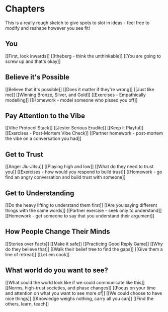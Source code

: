 # Chapters
This is a really rough sketch to give spots to slot in ideas - feel free to modify and reshape however you see fit!
## You
[[First, look inwards]]
[[Itheberg - think the unthinkable]]
[[You are going to screw up and that's okay]]
## Believe it's Possible
[[Believe that it's possible]]
[[Does it matter if they're wrong]]
[[Just like me]]
[[Winning Bronze, Silver, and Gold]]
[[Exercises - Empathically modelling]]
[[Homework - model someone who pissed you off]]
## Pay Attention to the Vibe
[[Vibe Protocol Stack]]
[[Jester Serious Erudite]]
[[Keep it Playful]]
[[Exercises - Post-Mortem Vibe Check]]
[[Partner homework - post-mortem the vibe on a conversation you had]]

## Get to Trust
[[Anger Jiu-Jitsu]]
[[Playing high and low]]
[[What do they need to trust you]]
[[Exercises - how would you respond to build trust]]
[[Homework - go find an angry conversation and build trust with someone]]

## Get to Understanding
[[Do the heavy lifting to understand them first]]
[[Are you saying different things with the same words]]
[[Partner exercise - seek only to understand]]
[[Homework - get someone to say that you understand their argument]]
## How People Change Their Minds
[[Stories over Facts]]
[[Make it safe]]
[[Practicing Good Reply Game]]
[[Why do they believe that]]
[[Walk their belief tree to find the gaps]]
[[Give them a line of retreat]]
[[Let em cook]]

## What world do you want to see?
[[What could the world look like if we could communicate like this]]
[[Norms, high-trust societies, and phase changes]]
[[Focus on your time and attention on what you want to see more of]]
[[We could choose to have nice things]]
[[Knowledge weighs nothing, carry all you can]]
[[Find the others, learn, teach]]



